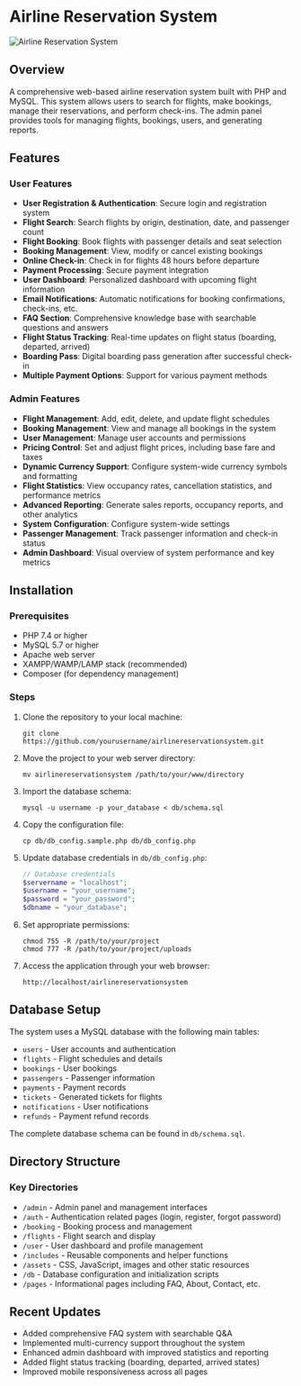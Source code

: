 # Airline Reservation System

![Airline Reservation System](assets/images/logo.png)

## Overview

A comprehensive web-based airline reservation system built with PHP and MySQL. This system allows users to search for flights, make bookings, manage their reservations, and perform check-ins. The admin panel provides tools for managing flights, bookings, users, and generating reports.

## Features

### User Features
- **User Registration & Authentication**: Secure login and registration system
- **Flight Search**: Search flights by origin, destination, date, and passenger count
- **Flight Booking**: Book flights with passenger details and seat selection
- **Booking Management**: View, modify or cancel existing bookings
- **Online Check-in**: Check in for flights 48 hours before departure
- **Payment Processing**: Secure payment integration
- **User Dashboard**: Personalized dashboard with upcoming flight information
- **Email Notifications**: Automatic notifications for booking confirmations, check-ins, etc.
- **FAQ Section**: Comprehensive knowledge base with searchable questions and answers
- **Flight Status Tracking**: Real-time updates on flight status (boarding, departed, arrived)
- **Boarding Pass**: Digital boarding pass generation after successful check-in
- **Multiple Payment Options**: Support for various payment methods

### Admin Features
- **Flight Management**: Add, edit, delete, and update flight schedules
- **Booking Management**: View and manage all bookings in the system
- **User Management**: Manage user accounts and permissions
- **Pricing Control**: Set and adjust flight prices, including base fare and taxes
- **Dynamic Currency Support**: Configure system-wide currency symbols and formatting
- **Flight Statistics**: View occupancy rates, cancellation statistics, and performance metrics
- **Advanced Reporting**: Generate sales reports, occupancy reports, and other analytics
- **System Configuration**: Configure system-wide settings
- **Passenger Management**: Track passenger information and check-in status
- **Admin Dashboard**: Visual overview of system performance and key metrics

## Installation

### Prerequisites
- PHP 7.4 or higher
- MySQL 5.7 or higher
- Apache web server
- XAMPP/WAMP/LAMP stack (recommended)
- Composer (for dependency management)

### Steps
1. Clone the repository to your local machine:
   ```
   git clone https://github.com/yourusername/airlinereservationsystem.git
   ```

2. Move the project to your web server directory:
   ```
   mv airlinereservationsystem /path/to/your/www/directory
   ```

3. Import the database schema:
   ```
   mysql -u username -p your_database < db/schema.sql
   ```

4. Copy the configuration file:
   ```
   cp db/db_config.sample.php db/db_config.php
   ```

5. Update database credentials in `db/db_config.php`:
   ```php
   // Database credentials
   $servername = "localhost";
   $username = "your_username";
   $password = "your_password";
   $dbname = "your_database";
   ```

6. Set appropriate permissions:
   ```
   chmod 755 -R /path/to/your/project
   chmod 777 -R /path/to/your/project/uploads
   ```

7. Access the application through your web browser:
   ```
   http://localhost/airlinereservationsystem
   ```

## Database Setup

The system uses a MySQL database with the following main tables:
- `users` - User accounts and authentication
- `flights` - Flight schedules and details
- `bookings` - User bookings
- `passengers` - Passenger information
- `payments` - Payment records
- `tickets` - Generated tickets for flights
- `notifications` - User notifications
- `refunds` - Payment refund records

The complete database schema can be found in `db/schema.sql`.

## Directory Structure

### Key Directories
- `/admin` - Admin panel and management interfaces
- `/auth` - Authentication related pages (login, register, forgot password)
- `/booking` - Booking process and management
- `/flights` - Flight search and display
- `/user` - User dashboard and profile management
- `/includes` - Reusable components and helper functions
- `/assets` - CSS, JavaScript, images and other static resources
- `/db` - Database configuration and initialization scripts
- `/pages` - Informational pages including FAQ, About, Contact, etc.

## Recent Updates
- Added comprehensive FAQ system with searchable Q&A
- Implemented multi-currency support throughout the system
- Enhanced admin dashboard with improved statistics and reporting
- Added flight status tracking (boarding, departed, arrived states)
- Improved mobile responsiveness across all pages

